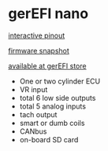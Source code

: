 # gerEFI nano

[interactive pinout](https://gerefi.com/docs/pinouts/nano/)

[firmware snapshot](https://gerefi.com/build_server/gerefi_bundle_nano.zip)

[available at gerEFI store](https://www.shop.gerefi.com/shop/p/nano)

* One or two cylinder ECU
* VR input
* total 6 low side outputs
* total 5 analog inputs
* tach output
* smart or dumb coils
* CANbus
* on-board SD card
